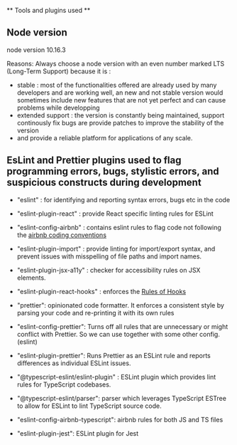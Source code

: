 **  Tools and plugins used **

## Node version 
node version 10.16.3

Reasons: 
Always choose a node version with an even number marked LTS (Long-Term Support) because it is :
* stable : most of the functionalities offered are already used by many developers and are working well, 
an new and not stable version would sometimes include new features that are not yet perfect and can cause problems while developping
*  extended support : the version is constantly being maintained, 
support continously fix bugs are provide patches to improve the stability of the version
* and provide a reliable platform for applications of any scale.

## EsLint and Prettier plugins used to flag programming errors, bugs, stylistic errors, and suspicious constructs during development
* "eslint" : for identifying and reporting syntax errors, bugs etc in the code 
* "eslint-plugin-react" : provide React specific linting rules for ESLint
* "eslint-config-airbnb" : contains eslint rules to flag code not following the [airbnb coding conventions](https://github.com/airbnb/javascript/tree/master/react)
* "eslint-plugin-import" : provide linting for import/export syntax, and prevent issues with misspelling of file paths and import names.
* "eslint-plugin-jsx-a11y" : checker for accessibility rules on JSX elements.
* "eslint-plugin-react-hooks" : enforces the [Rules of Hooks](https://reactjs.org/docs/hooks-rules.html)

* "prettier": opinionated code formatter. It enforces a consistent style by parsing your code and re-printing it with its own rules
* "eslint-config-prettier": Turns off all rules that are unnecessary or might conflict with Prettier. So we can use together with some other config. (eslint)
* "eslint-plugin-prettier": Runs Prettier as an ESLint rule and reports differences as individual ESLint issues.
* "@typescript-eslint/eslint-plugin" : ESLint plugin which provides lint rules for TypeScript codebases.
* "@typescript-eslint/parser": parser which leverages TypeScript ESTree to allow for ESLint to lint TypeScript source code.

* "eslint-config-airbnb-typescript": airbnb rules for both JS and TS files
* "eslint-plugin-jest": ESLint plugin for Jest